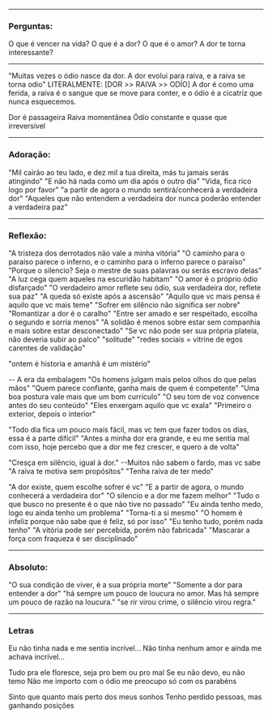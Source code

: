 -------
### Perguntas:

O que é vencer na vida?
O que é a dor?
O que é o amor?
A dor te torna interessante?

--------

"Muitas vezes o ódio nasce da dor.  A dor evolui para raiva, e a raiva se torna odio"
LITERALMENTE: [DOR >> RAIVA >> ODÍO]
A dor é como uma ferida,
a raiva é o sangue que se move para conter,
e o ódio é a cicatriz que nunca esquecemos.

Dor é passageira
Raiva momentânea
Ódio constante e quase que irreversível 

---
### Adoração:

"Mil cairão ao teu lado, e dez mil a tua direita, más tu jamais serás atingindo"
"E não há nada como um dia após o outro dia"
"Vida, fica rico logo por favor"
"a partir de agora o mundo sentirá/conhecerá a verdadeira dor" 
"Aqueles que não entendem a verdadeira dor nunca poderão entender a verdadeira paz"

--------
### Reflexão:

"A tristeza dos derrotados não vale a minha vitória"
"O caminho para o paraíso parece o inferno, e o caminho para o inferno parece o paraíso"
"Porque o silencio? Seja o mestre de suas palavras ou serás escravo delas"
"A luz cega quem aqueles na escuridão habitam"
"O amor é o próprio ódio disfarçado"
"O verdadeiro amor reflete seu ódio, sua verdadeira dor, reflete sua paz"
"A queda só existe após a ascensão"
"Aquilo que vc mais pensa é aquilo que vc mais teme"
"Sofrer em silêncio não significa ser nobre"
"Romantizar a dor é o caralho"
"Entre ser amado e ser respeitado, escolha o segundo e sorria menos"
"A solidão é menos sobre estar sem companhia e mais sobre estar desconectado"
"Se vc não pode ser sua própria plateia, não deveria subir ao palco"
"solitude"
"redes sociais = vitrine de egos carentes de validação"

"ontem é historia e amanhã é um mistério"

-- A era da embalagem
"Os homens julgam mais pelos olhos do que pelas mãos"
"Quem parece confiante, ganha mais de quem é competente"
"Uma boa postura vale mais que um bom currículo"
"O seu tom de voz convence antes do seu conteúdo"
"Eles enxergam aquilo que vc exala"
"Primeiro o exterior, depois o interior"

"Todo dia fica um pouco mais fácil, mas vc tem que fazer todos os dias, essa é a parte difícil"
"Antes a minha dor era grande, e eu me sentia mal com isso, hoje percebo que a dor me fez crescer, e quero a de volta"

"Cresça em silêncio, igual à dor." --Muitos não sabem o fardo, mas vc sabe
"A raiva te motiva sem propósitos"
"Tenha raiva de ter medo"

"A dor existe, quem escolhe sofrer é vc"
"E a partir de agora, o mundo conhecerá a verdadeira dor"
"O silencio e a dor me fazem melhor"
"Tudo o que busco no presente é o que não tive no passado"
"Eu ainda tenho medo, logo eu ainda tenho um problema"
"Torna-ti a si mesmo"
"O homem é infeliz porque não sabe que é feliz, só por isso"
"Eu tenho tudo, porém nada tenho"
"A vitória pode ser percebida, porém não fabricada"
"Mascarar a força com fraqueza é ser disciplinado"

---
### Absoluto:

"O sua condição de viver, é a sua própria morte"
"Somente a dor para entender a dor"
"há sempre um pouco de loucura no amor. Mas há sempre um pouco de razão na loucura.”
"se rir virou crime, o silêncio virou regra."

-------
### Letras

Eu não tinha nada e me sentia incrível...
Não tinha nenhum amor e ainda me achava incrível...

Tudo pra ele floresce, seja pro bem ou pro mal 
Se eu não devo, eu não temo
Não me importo com o ódio me preocupo só com os parabéns


Sinto que quanto mais perto dos meus sonhos
Tenho perdido pessoas, mas ganhando posições